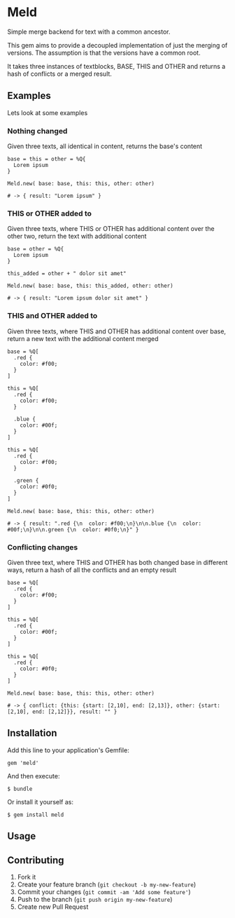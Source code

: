 # Meld

Simple merge backend for text with a common ancestor.

This gem aims to provide a decoupled implementation of just the merging of versions. The assumption is that the versions have a common root.

It takes three instances of textblocks, BASE, THIS and OTHER and returns a hash of conflicts or a merged result.

## Examples

Lets look at some examples

### Nothing changed

Given three texts, all identical in content, returns the base's content

    base = this = other = %Q{
      Lorem ipsum
    }

    Meld.new( base: base, this: this, other: other)

    # -> { result: "Lorem ipsum" }

### THIS or OTHER added to

Given three texts, where THIS or OTHER has additional content over the other two, return the text with additional content 

    base = other = %Q{
      Lorem ipsum
    }

    this_added = other + " dolor sit amet"

    Meld.new( base: base, this: this_added, other: other)

    # -> { result: "Lorem ipsum dolor sit amet" }

### THIS and OTHER added to

Given three texts, where THIS and OTHER has additional content over base, return a new text with the additional content merged

    base = %Q[
      .red {
        color: #f00;
      }
    ]

    this = %Q[
      .red {
        color: #f00;
      }

      .blue {
        color: #00f;
      }
    ]

    this = %Q[
      .red {
        color: #f00;
      }

      .green {
        color: #0f0;
      }
    ]

    Meld.new( base: base, this: this, other: other)

    # -> { result: ".red {\n  color: #f00;\n}\n\n.blue {\n  color: #00f;\n}\n\n.green {\n  color: #0f0;\n}" }

### Conflicting changes

Given three text, where THIS and OTHER has both changed base in different ways, return a hash of all the conflicts and an empty result

    base = %Q[
      .red {
        color: #f00;
      }
    ]

    this = %Q[
      .red {
        color: #00f;
      }
    ]

    this = %Q[
      .red {
        color: #0f0;
      }
    ]

    Meld.new( base: base, this: this, other: other)

    # -> { conflict: {this: {start: [2,10], end: [2,13]}, other: {start: [2,10], end: [2,12]}}, result: "" }

## Installation

Add this line to your application's Gemfile:

    gem 'meld'

And then execute:

    $ bundle

Or install it yourself as:

    $ gem install meld

## Usage



## Contributing

1. Fork it
2. Create your feature branch (`git checkout -b my-new-feature`)
3. Commit your changes (`git commit -am 'Add some feature'`)
4. Push to the branch (`git push origin my-new-feature`)
5. Create new Pull Request
